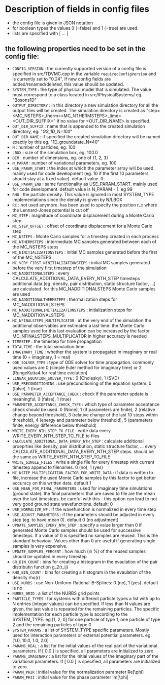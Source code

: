 # Description of fields in config files

- the config file is given in JSON notation
- for boolean types the values 0 (=false) and 1 (=true) are used.
- lists are specified with [ ... ]

## the following properties need to be set in the config file:

- `CONFIG_VERSION` : the currently supported version of a config file is specified in src/TDVMC.cpp in the variable `requiredConfigVersion` and is currently set to "0.24". If new config fields are added/renamed/deleted, this value should be updated.
- `SYSTEM_TYPE` : the type of physical model that is simulated. The value must correspond to a class located in src/IPhysicalSystems/ eg. "Bosons1D"
- `OUTPUT_DIRECTORY` : in this directory a new simulation directory for all the output files will be created. The simulation directory is created as "step=<MC_NSTEPS>_therm=<MC_NTHERMSTEPS>_time=<TIMESTEP><OUT_DIR_SUFFIX>" if no value for <OUT_DIR_NAME> is specified.
- `OUT_DIR_SUFFIX` : name that is appended to the created simulation directory, eg: "_GS_1D_N=100_"
- `OUT_DIR_NAME` : if specified the created simulation directory will be named exactly by this eg. "1D_groundstate_N=40"
- `N` : number of particles, eg. 100
- `LBOX` : size of the simulation box, eg. 100.0
- `DIM` : number of dimensions, eg. one of {1, 2, 3}
- `N_PARAM` : number of variational parameters, eg. 100
- `USE_PARAM_START` : the index at which the parameter array will be used. mainly used for code development (eg. 10 if the first 10 parameters should stay at a fixed value). default value. 0
- `USE_PARAM_END` : same functionality as USE_PARAM_START. mainly used for code development. default value is N_PARAM - 1. eg 99
- `RHO` : the particle density. This value is ignored in most SYSTEM_TYPE implementations since the density is given by N/LBOX
- `RC` : not used anymore. has been used to specify the position r_c where the Lennard-Jones potential is cut off
- `MC_STEP` : magnitude of coordinate displacement during a Monte Carlo step
- `MC_STEP_OFFSET` : offset of coordinate displacement for a Monte Carlo step
- `MC_NSTEPS` : Monte Carlo samples for a timestep created in each process
- `MC_NTHERMSTEPS` : intermediate MC samples generated between each of the MC_NSTEPS steps
- `MC_NINITIALIZATIONSTEPS` : initial MC samples generated before the first of the MC_NSTEPS
- `MC_VERY_FIRST_NINITIALIZATIONSTEPS` : initial MC samples generated before the very first timestep of the simulation
- `MC_NADDITIONALSTEPS` : every CALCULATE_ADDITIONAL_DATA_EVERY_NTH_STEP timesteps additional data (eg. density, pair distribution, static structure factor, ...) are calculated. for this MC_NADDITIONALSTEPS Monte Carlo samples are used
- `MC_NADDITIONALTHERMSTEPS` : thermalization steps for MC_NADDITIONALSTEPS
- `MC_NADDITIONALINITIALIZATIONSTEPS` : initialization steps for MC_NADDITIONALSTEPS
- `MC_NFINALSTEPS_MULTIPLICATOR` : at the very end of the simulation the additional observables are estimated a last time. the Monte Carlo samples used for this last evaluation can be increased by the factor MC_NFINALSTEPS_MULTIPLICATOR in higher accuracy is needed
- `TIMESTEP` : the timestep for time propagation
- `TOTALTIME` : the total simulation time
- `IMAGINARY_TIME` : whether the system is propagated in imaginary or real time (0 = imaginary, 1 = real)
- `ODE_SOLVER_TYPE` : type of ODE solver for time propagation. commonly used values are 0 (simple Euler method for imaginary time) or 2 (RungeKutta4 for real time evolution)
- `LINEAR_EQUATION_SOLVER_TYPE` : 0 (Cholesky), 1 (SVD) 
- `USE_PRECONDITIONING` : use preconditioning of the equation system. 0 (false), 1 (true)
- `USE_PARAMETER_ACCEPTANCE_CHECK` : check if the parameter update is meaningful. 0 (false), 1 (true)
- `PARAMETER_ACCEPTANCE_CHECK_TYPE` : which type of parameter acceptance check should be used. 0 (None), 1 (if parameters are finite), 2 (relative change beyond threshold), 3 (relative change of the last 10 steps within threshold), 4 (energy and parameter below threshold), 5 (parameters finite, energy difference below threshold)
- `WRITE_EVERY_NTH_STEP_TO_FILE` : write data every WRITE_EVERY_NTH_STEP_TO_FILE to files
- `CALCULATE_ADDITIONAL_DATA_EVERY_NTH_STEP` : calculate additional proeprties like density, pair distribution, static structure factor, ... every CALCULATE_ADDITIONAL_DATA_EVERY_NTH_STEP steps. should be the same as WRITE_EVERY_NTH_STEP_TO_FILE
- `WRITE_SINGLE_FILES` : write a single file for every timestep with current timestep append to filenames. 0 (no), 1 (yes)
- `MC_NSTEP_MULTIPLICATION_FACTOR_FOR_WRITE_DATA` : if data is written to file, increase the used Monte Carlo samples by this factor to get better accuracy on this written data. default 1
- `USE_MEAN_FOR_FINAL_PARAMETERS` : used for imaginary time simulations (ground state). the final parameters that are saved to file are the mean over the last timesteps. be careful with this - this option can lead to not very good ground state wavefunctions. default: 0
- `USE_NORMALIZE_WF` : if the wavefunction is normalized in every time step
- `USE_ADJUST_PARAMETERS` : if the parameters should be adjusted in every step (eg. to have mean 0). default 0 (no adjustment)
- `UPDATE_SAMPLES_EVERY_NTH_STEP` : specify a value larger than 0 if generated Monte Carlo samples should be used for successive timesteps. If a value of 0 is specified no samples are reused. This is the standard behaviour. Values other than 0 are useful if generating single samples is very expensive.
- `UPDATE_SAMPLES_PERCENT` : how much (in %) of the reused samples should be updated in every timestep
- `GR_BIN_COUNT` : bins for creating a histogram in the evaulation of the pair distributin function g_2(r_ij)
- `RHO_BIN_COUNT` : bins for creating a histogram in the evaulation of the density rho(r)
- `USE_NURBS` : use Non-Uniform-Rational-B-Splines: 0 (no), 1 (yes). default is no
- `NURBS_GRID` : a list of the NURBS grid points
- `PARTICLE_TYPES` : for systems with different particle types a list with up to N entries (integer values) can be specified. If less than N values are given, the last value is repeated for the remaining particles. The specific implementation for each particle type is according to the SYSTEM_TYPE. eg [1, 2, 0] for one particle of type 1, one particle of type 2 and the remaining particles of type 0
- `SYSTEM_PARAMS` : a list of SYSTEM_TYPE specific parameters. Mostly used for interaction parameters or external potential parameters. eg. [1.0, 10.0, 1.0, 2.0]
- `PARAMS_REAL` : a list for the initial values of the real part of the variational parameters. If [ 0.0 ] is specified, all parameters are initialized to zero.
- `PARAMS_IMAGINARY` : a list for the initial values of the imaginary part of the variational parameters. If [ 0.0 ] is specified, all parameters are initialized to zero.
- `PARAM_PHIR` : initial value for the normalization parameter Re[\phi]
- `PARAM_PHII` : initial value for the phase parameter Im[\phi]
